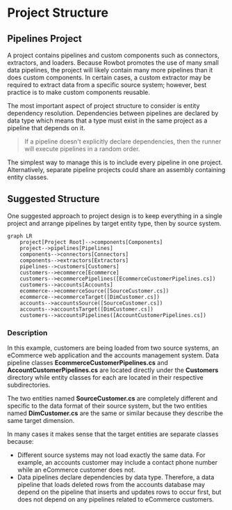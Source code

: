 # Project Structure

## Pipelines Project
A project contains pipelines and custom components such as connectors, extractors, and loaders. Because Rowbot promotes the use of many small data pipelines, the project will likely contain many more pipelines than it does custom components. In certain cases, a custom extractor may be required to extract data from a specific source system; however, best practice is to make custom components reusable.


The most important aspect of project structure to consider is entity dependency resolution. Dependencies between pipelines are declared by data type which means that a type must exist in the same project as a pipeline that depends on it. 

> If a pipeline doesn't explicitly declare dependencies, then the runner will execute pipelines in a random order.

The simplest way to manage this is to include every pipeline in one project. Alternatively, separate pipeline projects could share an assembly containing entity classes.

## Suggested Structure
One suggested approach to project design is to keep everything in a single project and arrange pipelines by target entity type, then by source system.

```mermaid
graph LR
    project[Project Root]-->components[Components]
    project-->pipelines[Pipelines]
    components-->connectors[Connectors]
    components-->extractors[Extractors]
    pipelines-->customers[Customers]
    customers-->ecommerce[Ecommerce]
    customers-->ecommercePipelines([EcommerceCustomerPipelines.cs])
    customers-->accounts[Accounts]
    ecommerce-->ecommerceSource([SourceCustomer.cs])
    ecommerce-->ecommerceTarget([DimCustomer.cs])
    accounts-->accountsSource([SourceCustomer.cs])
    accounts-->accountsTarget([DimCustomer.cs])
    customers-->accountsPipelines([AccountCustomerPipelines.cs])
```

### Description
In this example, customers are being loaded from two source systems, an eCommerce web application and the accounts management system. Data pipeline classes **EcommerceCustomerPipelines.cs** and **AccountCustomerPipelines.cs** are located directly under the **Customers** directory while entity classes for each are located in their respective subdirectories.

The two entities named **SourceCustomer.cs** are completely different and specific to the data format of their source system, but the two entities named **DimCustomer.cs** are the same or similar because they describe the same target dimension. 

In many cases it makes sense that the target entities are separate classes because: 
- Different source systems may not load exactly the same data. For example, an accounts customer may include a contact phone number while an eCommerce customer does not. 
- Data pipelines declare dependencies by data type. Therefore, a data pipeline that loads deleted rows from the accounts database may depend on the pipeline that inserts and updates rows to occur first, but does not depend on any pipelines related to eCommerce customers.